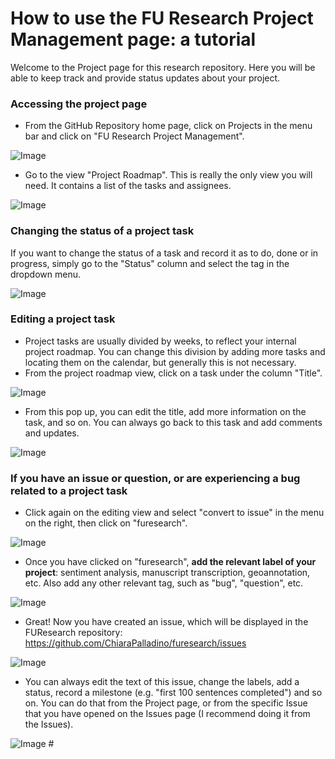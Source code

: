 # How to use the FU Research Project Management page: a tutorial

Welcome to the Project page for this research repository. Here you will be able to keep track and provide status updates about your project. 

### Accessing the project page 

* From the GitHub Repository home page, click on Projects in the menu bar and click on "FU Research Project Management".

![Image](https://github.com/users/ChiaraPalladino/projects/6/assets/15249889/85259df8-c51d-4f3e-9753-2b82b9a8f5aa)

* Go to the view "Project Roadmap". This is really the only view you will need. It contains a list of the tasks and assignees. 

![Image](https://github.com/users/ChiaraPalladino/projects/6/assets/15249889/5acd8a5f-53ba-4dd5-bd87-b7303d3a5743)

### Changing the status of a project task

If you want to change the status of a task and record it as to do, done or in progress, simply go to the "Status" column and select the tag in the dropdown menu. 

![Image](https://github.com/users/ChiaraPalladino/projects/6/assets/15249889/b3d4d00d-d4fb-4439-99be-500309dee87c)

### Editing a project task 

* Project tasks are usually divided by weeks, to reflect your internal project roadmap. You can change this division by adding more tasks and locating them on the calendar, but generally this is not necessary. 
* From the project roadmap view, click on a task under the column "Title".

![Image](https://github.com/users/ChiaraPalladino/projects/6/assets/15249889/d5f825ef-bc9f-4c1e-a5b8-e56dc812bbe2)

* From this pop up, you can edit the title, add more information on the task, and so on. You can always go back to this task and add comments and updates. 

![Image](https://github.com/users/ChiaraPalladino/projects/6/assets/15249889/ad563ac5-a627-4f26-aabe-ebc914ad3565)

### If you have an issue or question, or are experiencing a bug related to a project task 

* Click again on the editing view and select "convert to issue" in the menu on the right, then click on "furesearch". 

![Image](https://github.com/users/ChiaraPalladino/projects/6/assets/15249889/53a303b7-7c20-442b-8d20-66c6bf3ada4d)

* Once you have clicked on "furesearch", **add the relevant label of your project**: sentiment analysis, manuscript transcription, geoannotation, etc. Also add any other relevant tag, such as "bug", "question", etc. 

![Image](https://github.com/users/ChiaraPalladino/projects/6/assets/15249889/9a279266-c403-49c0-981c-591defe31193)

* Great! Now you have created an issue, which will be displayed in the FUResearch repository: https://github.com/ChiaraPalladino/furesearch/issues 

![Image](https://github.com/users/ChiaraPalladino/projects/6/assets/15249889/53b33f37-09c6-44c5-89f7-67cca62a32e7)

* You can always edit the text of this issue, change the labels, add a status, record a milestone (e.g. "first 100 sentences completed") and so on. You can do that from the Project page, or from the specific Issue that you have opened on the Issues page (I recommend doing it from the Issues). 

![Image](https://github.com/users/ChiaraPalladino/projects/6/assets/15249889/0a17b8a2-74a8-4058-9459-04df2bd98bc1) #
